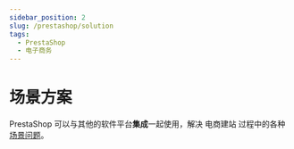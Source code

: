 ```yaml
---
sidebar_position: 2
slug: /prestashop/solution
tags:
  - PrestaShop
  - 电子商务
---
```


# 场景方案

PrestaShop 可以与其他的软件平台**集成**一起使用，解决 电商建站 过程中的各种[场景问题](#)。


